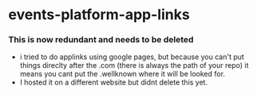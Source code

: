 # events-platform-app-links

### This is now redundant and needs to be deleted
- i tried to do applinks using google pages, but because you can't put things direclty after the .com (there is always the path of your repo) it means you cant put the .wellknown where it will be looked for.
- I hosted it on a different website but didnt delete this yet.
